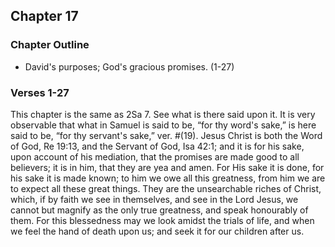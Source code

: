 ## Chapter 17

### Chapter Outline

- David's purposes; God's gracious promises. (1-27)

### Verses 1-27

This chapter is the same as 2Sa 7. See what is there said upon it. It is very observable that what in Samuel is said to be, “for thy word's sake,” is here said to be, “for thy servant's sake,” ver. #(19). Jesus Christ is both the Word of God, Re 19:13, and the Servant of God, Isa 42:1; and it is for his sake, upon account of his mediation, that the promises are made good to all believers; it is in him, that they are yea and amen. For His sake it is done, for his sake it is made known; to him we owe all this greatness, from him we are to expect all these great things. They are the unsearchable riches of Christ, which, if by faith we see in themselves, and see in the Lord Jesus, we cannot but magnify as the only true greatness, and speak honourably of them. For this blessedness may we look amidst the trials of life, and when we feel the hand of death upon us; and seek it for our children after us.


